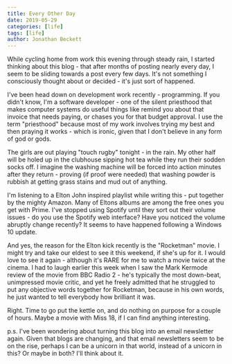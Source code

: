 ```yaml
---
title: Every Other Day
date: 2019-05-29
categories: [life]
tags: [life]
author: Jonathan Beckett
---
```


While cycling home from work this evening through steady rain, I started thinking about this blog - that after months of posting nearly every day, I seem to be sliding towards a post every few days. It's not something I consciously thought about or decided - it's just sort of happened.

I've been head down on development work recently - programming. If you didn't know, I'm a software developer - one of the silent priesthood that makes computer systems do useful things like remind you about that invoice that needs paying, or chases you for that budget approval. I use the term "priesthood" because most of my work involves trying my best and then praying it works - which is ironic, given that I don't believe in any form of god or gods.

The girls are out playing "touch rugby" tonight - in the rain. My other half will be holed up in the clubhouse sipping hot tea while they run their sodden socks off. I imagine the washing machine will be forced into action minutes after they return - proving (if proof were needed) that washing powder is rubbish at getting grass stains and mud out of anything.

I'm listening to a Elton John inspired playlist while writing this - put together by the mighty Amazon. Many of Eltons albums are among the free ones you get with Prime. I've stopped using Spotify until they sort out their volume issues - do you use the Spotify web interface? Have you noticed the volume abruptly change recently? It seems to have happened following a Windows 10 update.

And yes, the reason for the Elton kick recently is the "Rocketman" movie. I might try and take our eldest to see it this weekend, if she's up for it. I would love to see it again - although it's RARE for me to watch a movie twice at the cinema. I had to laugh earlier this week when I saw the Mark Kermode review of the movie from BBC Radio 2 - he's typically the most down-beat, unimpressed movie critic, and yet he freely admitted that he struggled to put any objective words together for Rocketman, because in his own words, he just wanted to tell everybody how brilliant it was.

Right. Time to go put the kettle on, and do nothing on purpose for a couple of hours. Maybe a movie with Miss 18, if I can find anything interesting.

p.s. I've been wondering about turning this blog into an email newsletter again. Given that blogs are changing, and that email newsletters seem to be on the rise, perhaps I can be a unicorn in that world, instead of a unicorn in this? Or maybe in both? I'll think about it.